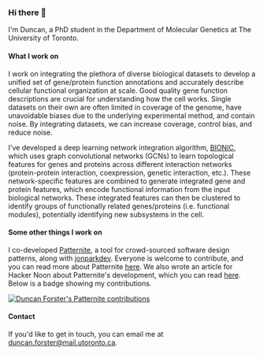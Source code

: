 ### Hi there 👋

I'm Duncan, a PhD student in the Department of Molecular Genetics at The University of Toronto. 

#### What I work on

I work on integrating the plethora of diverse biological datasets to develop a unified set of gene/protein function annotations and accurately describe cellular functional organization at scale. Good quality gene function descriptions are crucial for understanding how the cell works. Single datasets on their own are often limited in coverage of the genome, have unavoidable biases due to the underlying experimental method, and contain noise. By integrating datasets, we can increase coverage, control bias, and reduce noise.

I've developed a deep learning network integration algorithm, [BIONIC](https://github.com/bowang-lab/BIONIC), which uses graph convolutional networks (GCNs) to learn topological features for genes and proteins across different interaction networks (protein-protein interaction, coexpression, genetic interaction, etc.). These network-specific features are combined to generate integrated gene and protein features, which encode functional information from the input biological networks. These integrated features can then be clustered to identify groups of functionally related genes/proteins (i.e. functional modules), potentially identifying new subsystems in the cell.

#### Some other things I work on

I co-developed [Patternite](https://patternite.com), a tool for crowd-sourced software design patterns, along with [jonparkdev](https://github.com/jonparkdev). Everyone is welcome to contribute, and you can read more about Patternite [here](https://patternite.com/about). We also wrote an article for Hacker Noon about Patternite's development, which you can read [here](https://hackernoon.com/how-we-built-this-a-platform-for-crowdsourced-design-patterns-kj1j33j9). Below is a badge showing my contributions.

[![Duncan Forster's Patternite contributions](https://dev.patternite.com/badge/?username=duncster)](https://patternite.com/users/d5a991ecf2/duncster)


#### Contact
If you'd like to get in touch, you can email me at duncan.forster@mail.utoronto.ca.

<!--
**duncster94/duncster94** is a ✨ _special_ ✨ repository because its `README.md` (this file) appears on your GitHub profile.

Here are some ideas to get you started:

- 🔭 I’m currently working on ...
- 🌱 I’m currently learning ...
- 👯 I’m looking to collaborate on ...
- 🤔 I’m looking for help with ...
- 💬 Ask me about ...
- 📫 How to reach me: ...
- 😄 Pronouns: ...
- ⚡ Fun fact: ...
-->
